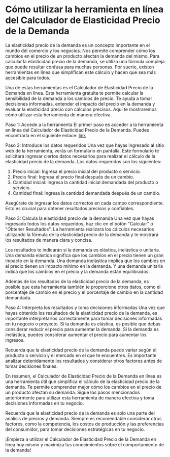 Cómo utilizar la herramienta en línea del Calculador de Elasticidad Precio de la Demanda
========================================================================================

La elasticidad precio de la demanda es un concepto importante en el mundo del comercio y los negocios. Nos permite comprender cómo los cambios en el precio de un producto afectan la demanda del mismo. Para calcular la elasticidad precio de la demanda, se utiliza una fórmula compleja que puede resultar confusa para muchas personas. Por suerte, existen herramientas en línea que simplifican este cálculo y hacen que sea más accesible para todos.

Una de estas herramientas es el Calculador de Elasticidad Precio de la Demanda en línea. Esta herramienta gratuita te permite calcular la sensibilidad de la demanda a los cambios de precio. Te ayuda a tomar decisiones informadas, entender el impacto del precio en la demanda y evaluar la elasticidad precio con cálculos precisos. Aquí te mostraremos cómo utilizar esta herramienta de manera efectiva.

Paso 1: Accede a la herramienta El primer paso es acceder a la herramienta en línea del Calculador de Elasticidad Precio de la Demanda. Puedes encontrarla en el siguiente enlace: [link](https://www.onlinecalculatorsfree.com/es/financial/price-elasticity-of-demand-calculator.html)

Paso 2: Introduce los datos requeridos Una vez que hayas ingresado al sitio web de la herramienta, verás un formulario en pantalla. Este formulario te solicitará ingresar ciertos datos necesarios para realizar el cálculo de la elasticidad precio de la demanda. Los datos requeridos son los siguientes:

1. Precio inicial: Ingresa el precio inicial del producto o servicio.
2. Precio final: Ingresa el precio final después de un cambio.
3. Cantidad inicial: Ingresa la cantidad inicial demandada del producto o servicio.
4. Cantidad final: Ingresa la cantidad demandada después de un cambio.

Asegúrate de ingresar los datos correctos en cada campo correspondiente. Esto es crucial para obtener resultados precisos y confiables.

Paso 3: Calcula la elasticidad precio de la demanda Una vez que hayas ingresado todos los datos requeridos, haz clic en el botón "Calcular" o "Obtener Resultados". La herramienta realizará los cálculos necesarios utilizando la fórmula de la elasticidad precio de la demanda y te mostrará los resultados de manera clara y concisa.

Los resultados te indicarán si la demanda es elástica, inelástica o unitaria. Una demanda elástica significa que los cambios en el precio tienen un gran impacto en la demanda. Una demanda inelástica implica que los cambios en el precio tienen un impacto mínimo en la demanda. Y una demanda unitaria indica que los cambios en el precio y la demanda están equilibrados.

Además de los resultados de la elasticidad precio de la demanda, es posible que esta herramienta también te proporcione otros datos, como el porcentaje de cambio en el precio y el porcentaje de cambio en la cantidad demandada.

Paso 4: Interpreta los resultados y toma decisiones informadas Una vez que hayas obtenido los resultados de la elasticidad precio de la demanda, es importante interpretarlos correctamente para tomar decisiones informadas en tu negocio o proyecto. Si la demanda es elástica, es posible que debas considerar reducir el precio para aumentar la demanda. Si la demanda es inelástica, puedes considerar aumentar el precio para aumentar los ingresos.

Recuerda que la elasticidad precio de la demanda puede variar según el producto o servicio y el mercado en el que te encuentres. Es importante analizar detenidamente los resultados y considerar otros factores antes de tomar decisiones finales.

En resumen, el Calculador de Elasticidad Precio de la Demanda en línea es una herramienta útil que simplifica el cálculo de la elasticidad precio de la demanda. Te permite comprender mejor cómo los cambios en el precio de un producto afectan su demanda. Sigue los pasos mencionados anteriormente para utilizar esta herramienta de manera efectiva y toma decisiones informadas en tu negocio.

Recuerda que la elasticidad precio de la demanda es solo una parte del análisis de precios y demanda. Siempre es recomendable considerar otros factores, como la competencia, los costos de producción y las preferencias del consumidor, para tomar decisiones estratégicas en tu negocio.

¡Empieza a utilizar el Calculador de Elasticidad Precio de la Demanda en línea hoy mismo y maximiza tus conocimientos sobre el comportamiento de la demanda!